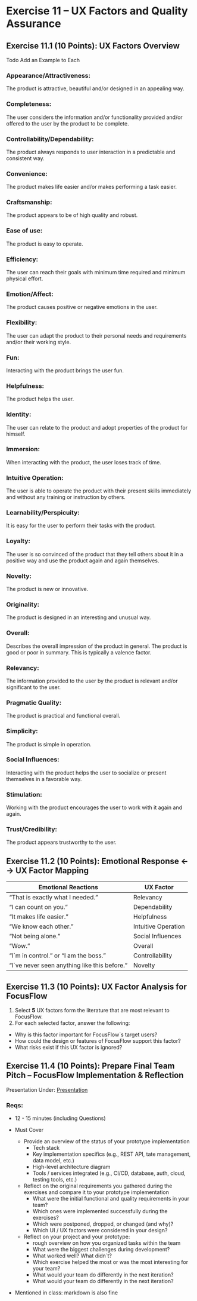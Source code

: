 # Exercise 11 – UX Factors and Quality Assurance

## Exercise 11.1 (10 Points): UX Factors Overview

Todo Add an Example to Each

### Appearance/Attractiveness: 
The product is attractive, beautiful and/or designed in an appealing way.

### Completeness: 
The user considers the information and/or functionality provided and/or offered to the user by the product to be complete.

### Controllability/Dependability: 
The product always responds to user interaction in a predictable and consistent way.

### Convenience:
 The product makes life easier and/or makes performing a task easier.

### Craftsmanship: 
The product appears to be of high quality and robust.

### Ease of use: 
The product is easy to operate.

### Efficiency: 
The user can reach their goals with minimum time required and minimum physical effort.

### Emotion/Affect: 
The product causes positive or negative emotions in the user.

### Flexibility:
 The user can adapt the product to their personal needs and requirements and/or their working style.

### Fun: 
Interacting with the product brings the user fun.

### Helpfulness: 
The product helps the user.

### Identity:
 The user can relate to the product and adopt properties of the product for himself.

### Immersion: 
When interacting with the product, the user loses track of time.

### Intuitive Operation:
 The user is able to operate the product with their present skills immediately and without any training or instruction by others.

### Learnability/Perspicuity: 
It is easy for the user to perform their tasks with the product.

### Loyalty: 
The user is so convinced of the product that they tell others about it in a positive way and use the product again and again themselves.

### Novelty: 
The product is new or innovative.

### Originality: 
The product is designed in an interesting and unusual way.

### Overall: 
Describes the overall impression of the product in general. 
The product is good or poor in summary. This is typically a valence factor.

### Relevancy: 
The information provided to the user by the product is relevant and/or significant to the user.

### Pragmatic Quality: 
The product is practical and functional overall.

### Simplicity: 
The product is simple in operation.

### Social Influences: 
Interacting with the product helps the user to socialize or present themselves in a favorable way.

### Stimulation: 
Working with the product encourages the user to work with it again and again.

### Trust/Credibility: 
The product appears trustworthy to the user.



## Exercise 11.2 (10 Points): Emotional Response &larr; &rarr; UX Factor Mapping


| Emotional Reactions                           | UX Factor |
| --------------------------------------------- | --------- |
| “That is exactly what I needed.”              | Relevancy |
| “I can count on you.”                         | Dependability |
| “It makes life easier.”                       | Helpfulness |
| “We know each other.”                         | Intuitive Operation |
| “Not being alone.”                            | Social Influences |
| “Wow.”                                        | Overall |
| “I´m in control.” or “I am the boss.”         | Controllability |
| “I´ve never seen anything like this before.”  | Novelty |


## Exercise 11.3 (10 Points): UX Factor Analysis for FocusFlow


1. Select **5** UX factors form the literature that are most relevant to FocusFlow.
2. For each selected factor, answer the following:
- Why is this factor important for FocusFlow´s target users?
- How could the design or features of FocusFlow support this factor?
- What risks exist if this UX factor is ignored?


## Exercise 11.4 (10 Points): Prepare Final Team Pitch – FocusFlow Implementation & Reflection

Presentation Under: [Presentation](./presentation.md)


### Reqs:
- 12 - 15 minutes (including Questions)
- Must Cover
    - Provide an overview of the status of your prototype implementation
        - Tech stack
        - Key implementation specifics (e.g., REST API, tate management, data model, etc.)
        - High-level architecture diagram
        - Tools / services integrated (e.g., CI/CD, database, auth, cloud, testing tools, etc.)
    - Reflect on the original requirements you gathered during the exercises and compare it to your prototype implementation
        - What were the initial functional and quality requirements in your team?
        - Which ones were implemented successfully during the exercises?
        - Which were postponed, dropped, or changed (and why)?
        - Which UI / UX factors were considered in your design?
    - Reflect on your project and your prototype:
        - rough overview on how you organized tasks within the team
        - What were the biggest challenges during development?
        - What worked well? What didn´t?
        - Which exercise helped the most or was the most interesting for your team?
        - What would your team do differently in the next iteration?
        - What would your team do differently in the next iteration?

- Mentioned in class: markdown is also fine
